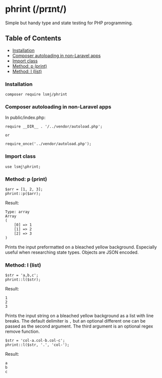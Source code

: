 # phrint (/prɪnt/)

Simple but handy type and state testing for PHP programming.

<!-- START doctoc generated TOC please keep comment here to allow auto update -->
<!-- DON'T EDIT THIS SECTION, INSTEAD RE-RUN doctoc TO UPDATE -->
## Table of Contents

- [Installation](#installation)
- [Composer autoloading in non-Laravel apps](#composer-autoloading-in-non-laravel-apps)
- [Import class](#import-class)
- [Method: p (print)](#method-p-print)
- [Method: l (list)](#method-l-list)

<!-- END doctoc generated TOC please keep comment here to allow auto update -->

### Installation

```
composer require lsmj/phrint
```

### Composer autoloading in non-Laravel apps

In public/index.php:

```
require __DIR__ . '/../vendor/autoload.php';

or

require_once('../vendor/autoload.php');
```

### Import class

```
use lsmj\phrint;
```

### Method: p (print)

```
$arr = [1, 2, 3];
phrint::p($arr);
```

Result:

```
Type: array
Array
(
    [0] => 1
    [1] => 2
    [2] => 3
)
```

Prints the input preformatted on a bleached yellow background. Especially useful when researching state types. Objects are JSON encoded.



### Method: l (list)

```
$str = 'a,b,c';
phrint::l($str);
```

Result:

```
1
2
3
```

Prints the input string on a bleached yellow background as a list with line breaks. The default delimiter is `,` but an optional different one can be passed as the second argument. The third argument is an optional regex remove function.

```
$str = 'col-a.col-b.col-c';
phrint::l($str, '.', 'col-');
```

Result:

```
a
b
c
```